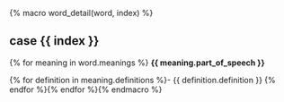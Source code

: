 {% macro word_detail(word, index) %}
## case {{ index }}
{% for meaning in word.meanings %}
**{{ meaning.part_of_speech }}**

{% for definition in meaning.definitions %}- {{ definition.definition }}
{% endfor %}{% endfor %}{% endmacro %}

